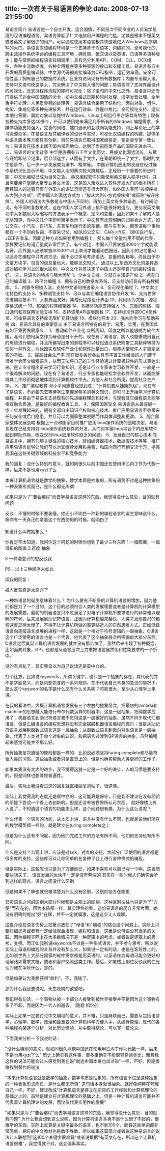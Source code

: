 title: 一次有关于易语言的争论
date: 2008-07-13 21:55:00
---

易语言简介
   易语言是一个自主开发，适合国情，不同层次不同专业的人员易学易用的汉语编程语言。易语言降低了广大电脑用户编程的门槛，尤其是根本不懂英文或者英文了解很少的用户，可以通过使用本语言极其快速地进入Windows程序编写的大门。易语言汉语编程环境是一个支持基于汉语字、词编程的、全可视化的、跨主流操作系统平台的编程工具环境；拥有简、繁汉语以及英语、日语等多语种版本；能与常用的编程语言互相调用；具有充分利用API，COM、DLL、OCX组件，各种主流数据库，各种实用程序等多种资源的接口和支撑工具。易语言有自主开发的高质量编译器，中文源代码被直接编译为CPU指令，运行效率高，安全可信性高；拥有自己的数据库系统，且支持访问现有所有数据库；内置专用输入法，支持中文语句快速录入，完全解决了中文输入慢的问题；易语言除了支持界面设计的可视化，还支持程序流程的即时可视化；除了语句的中文化之外，易语言中还专门提供了适合中国国情的命令，如中文格式日期和时间处理、汉字发音处理、全半角字符处理、人民币金额的处理等；易语言综合采用了结构化、面向对象、组件、构架、集成化等多种先进技术，并在运行效率、性能价格比、全可视化支持、适应本地化需要、面向对象以及提供Windows，Linux上的运行平台等具有特色；现有各种支持库多达40多个，户可以使用她来满足几乎所有的Windows  编程需求，多媒体功能支持强大，完善的网络、端口通讯和互联网功能支持，网上与论坛上的学习资源众多。在易语言及其编译器的设计与实现、可视化汉语编程的构建、提供多种语言版本等方面具有创新。目前易语言已取得国家级鉴定，鉴定会专家一致认为：易语言在技术上居于国内领先地位，达到了当前同类产品的国际先进水平。
二．易语言的文化背景
   中华民族拥有五千年文化历史，民族文化源远流长，从黄帝开始即结节记事，后仓颉造字，从而有了文字，在秦朝即统一了文字，那时的文字是篆书，后一步一步发展成为隶书、楷体等。
   中国计算机应用的发展在经过操作系统汉化显示环境，中文输入法的两次较大跨越后，正经历一个重要的历史时期：中文化编程已成为当务之急。
   英文编程软件只能使用英文输入程序代码，并且需要用户掌握大量专业英文术语，这是国人难以进入软件开发大门的根本所在！
   而且国人的述事习惯与外国人的语法习惯还有很大区别，如外国人表示"按顺序排从大到小方式"，而中国人的表达方式为："按从大到小方式顺序排"或简称"按升序排"。外国人的语法大多数是与中国人不同的，再加上英文有多种语态，有时间动词，有不同的复数形式，这在中国人学习外语上都不能很好的适应。更何况英文编程中大多数用大写缩写的方法表示一个概念、定义和变量，因此如果不了解的人是无从知道，而中文几个字即可简单表示了。中文具有比较明确的归类表达方式，如公交车、小汽车、自行车、吉普车均是行走的车辆，都与车有关，而英语每个事物都有一个不同的名词，不容易记忆，如BUS公交车，CAR小汽车，BIKE自行车，JEEP吉普车。因此这种方式如果套用到编程上，那么每个变量均用不同的代表，那样要记忆的词汇量就非常巨大了，有个对比，中国人只要掌握3000个字就能读名著，而外国人必须掌握30000个以上单词才能看明白报纸。因此小的记忆量可以适合在编程中只考虑方法，而不必过多地考虑语法、变量的名称等。而且由于中文是方块字，包含的信息量也大，能够见文知义。
   通过以上,东西方文化的差异造成对编程学习上的很大区别，中文文化背景决定了中国人还是学自己的编程语言好。
三．易语言的特点与强大优势
     1、全中文支持，全部自主知识产权
    2、拥有自己的编译器
     3、跨平台编程
    4、拥有自己的数据库系统，且支持访问现有所有数据库。
     5、内置专用输入法，支持中文语句快速录入
    6、全可视化编程
     7、中文本土化特色的支持
    8、多种语言支持
     9、可以与其它编程语言协作开发
    10、支持世界先进编程技术
     11、人机界面友好，集成化程序设计界面
    12、代码即为文档、源程序格式统一
     13、超强的程序编辑器
    14、多媒体功能支持强大
     15、完善的网络、端口通讯和互联网功能支持
    16、支持调用API底层函数
     17、支持标准外部OCX组件
    18、可由易语言支持库无限扩充其功能
     19、模块化开发
    20、强大的学习与帮助系统
四．易语言具有的重要意义
   由于易语言所特有的易学、易用、实用，在我国具有如下重要发展意义：
    1、推动软件产业化
   众所周知，印度之所以能够成为软件大国，与他们使用英文作为母语是分不开的。现在有了易语言，国人也能够使用自己的母语进行编程，并且所编写出来的源程序可以轻松通过系统附带工具翻译转换为任何一种外文，为我国实现软件产业化和软件批量出口，培养大量软件人才奠定坚实的基础。
     2、提高社会生产率
   现在很多各行各业具有丰富工作经验的人们苦于很难学会英文编程语言，从而无法将自己的工作经验通过计算机软件的形式表达出来。是让专业程序员来学习行业知识，还是让行业专家来学习软件开发，一直是一个很难解决的问题。现在有了易语言，行业专家也能轻松学会软件开发，从而能够将其工作经验彻底地体现到计算机软件中去，为他人和社会所用，提高社会生产率。
     3、推广编程教育
   邓小平同志曾经提到过："计算机要从娃娃抓起"。现在有了易语言，不必要先去等待学生掌握足够多的英文知识，即可马上开始学习计算机编程。并且由于易语言支持现有的先进编程理念和技术，与现有其它编程语言能够相互融合贯通，是最好的编程教育工具。
     4、保障国家安全
   易语言是从最底层一步一步发展起来的，拥有全部自主知识产权和核心技术。推广应用易语言不会带来任何安全或后门隐患，并且可以为国家整体战略而作具体调整和更改。
     5、配合国家整体发展战略
   根据上一点和国家目前推广应用linux操作系统的战略决定，易语言现在已经支持对linux操作系统软件的开发，从而对丰富linux平台下的应用软件起到帮助作用，改变现行linux应用软件缺乏的问题。
     6、发展自己的核心技术
   在易语言中，拥有几项关键性的核心技术，譬如编译器技术、数据库技术等等，推广应用易语言能够让我们可以对其继续发展和完善，和国内同行互相交流学习，提高我国在这些关键领域的科技水平和竞争能力

我的回复：没什么特别的意义，就如同很久以前中国还在使用甲乙丙丁作为代数一样，后来不是也用xyzt了么

本来计算机语言就是数学的抽象，数学本质是抽象的，所有语言不过是这种抽象的一种表象形式而已，是什么都无所谓

如果只是为了"要会编程"而去学易语言这样的东西，我觉得没什么意思，目的就有问题

反驳：不懂的时候不要装懂，你还小不明白一种新的编程语言的诞生意味这什么，等你有一天真正的拿着这个东西使用的时候，就明白了

知道什么叫做抽象么？

你肯定不太知道，我问你这个问题的时候你想到了最少三样东西
1.一幅图画，一幅很扭的图画
2.百度   抽象

3.一种潜意识的想反驳我

PS：以上三种顺序未如此

续我的回复：

被人反驳真是太高兴了

一种新语言的诞生意味着什么？
为什么要有不断多的计算机语言的增加，因为他们都是为了一个目的，这个目的必须符合人类的发展需要或者是计算机的计算模型的发展需要。最初的机器语言只不过满足了对电子计算机所要求进行的非常难以理解的符号，后来发展到助记符语言，正因为计算机越来越快，人类才发现自己的编程速度显得太慢了，不得不让计算机所做的事更贴近人的自然思维方式。正如低级语言向高级语言发展的进程一样，这就是一个相对于符号逻辑的一层抽象，C语言这个广泛使用的语言也是一个代表，他代表了这个抽象层次所需要的大部分东西。C语言之后其实计算机语言发展的就并没有那么快了，虽然后来出现了各种概念，比如面向对象，GP，也都是从语言层次上力求把语言自然化和性能要求的一个折中。

说的有点乱了，其实我自以为自己说话还是蛮中立的。

打个比方，比如说keywords，所谓关键字，也只是一个抽象的存在，其代表的并不是字面意义，而是内部包含的一系列规则。在不代表自己本身的意思的情况下，那么这个keyword的名字是什么又有什么关系呢？可能很大，至少从心理学上来讲。

在我的看法中，大概计算机语言发展有三个左右的抽象层次，把最初的lambda和machine的思想融入能进行布尔代数运算的机器中，这是一层抽象，把纯数学应用了；机器语言到助记符语言我不觉得这是一层很好的抽象，虽然不同于现代汇编语言，但是汇编语言的编程思想并没有完全摆脱机器语言编程的魔爪；但是从助记符语言发展到函数式语言这是一层抽象；从函数式语言到面向对象语言是一层抽象，代表了人类对于单个对象的认识，和把语言过渡到GP语言的抽象，虽然编程起来感觉可能并不那么好。

所有抽象层次遵循的原则都是一样的，比如说必须坚持turing  complete和尽量符合人类的习惯。这些抽象或者只是直觉上的，但是也确实帮助人类更好的工作了。

如果本质没有太大的进步，我不觉得这就一定是一个好的进步，人的习惯是要支持的，但是同样也要兼顾普遍性。

最后，实际上我没看过您的回复就直接回复的帖子，很遗憾。

实际上我觉得我的态度还是很中立的，这可能算是保守，只是我不建议在没有经验的前提下尝试一个看上去创新的，但是还没有被世界所认可东西。
就好像楼上有人说了，不知道这个语言的功能怎么样，这个问题很有趣，为什么这么说呢？

什么代表一个语言的功能，从本质上讲，语言并没有什么不同，也就是说他们所在的数学模型都一样的，就是建立在turing  complete之上

但是为什么还有不同呢，因为他们完成工作的方法有所不同，他们的支持也有所不同。

什么是支持？宏观上讲，应该是对sdk，对库的支持，大部分广泛使用的语言都是很多库的支持，这些库可以让你简单的在各种平台上进行各种样式的编程。

但是实际上，这些库也只是为了方便而已，如果不喜欢可以自己写一个啊，这当然要些功夫了。
语言发展的太快不一定是没有弊端的
其实在一些时候人们确实会听到这样的观点，语言之间没什么区别

但是如果不了解也就很难清楚为什么没有区别，区别的地方在哪里

其实语言之间的区别大部分时候都是主观上的区别，这种区别往往也只是为了"方便"而存在的，因为本质都一样。其实理性的看，这份易语言的简介非常片面，她没有明确的提出"好"在哪，并不一定就偏激，这是这会让人误解。

这篇介绍在语言优势上把重点放在了"母语"和"编程"的结合这个问题上，实际上只要仔细思考或者有一定经验就会发现，编程和语言，这里是说母语没有很多的关联，因为编程实际上在大多数情况下是一种逻辑上的考虑，或者说是逻辑上的思考，变换。而正如我所说keywords不过是一种形式语言，并不参与思考。所以说实际上母语和编程的关系并没有那么大，如果说一定有的话，也是在客观性上的，比如说世界上大部分国家的软件需求都是用英语的，以英语作为母语可能会更好的理解诸如需求文档，或者和客户交流这类工作。最后，如果楼上那位反驳我的仁兄认为我在争吵什么，是的。

但是如果认为我想获得"胜利"，不，我输了。

那为什么我还要说呢，天生吃肉的欲望吧。

我记得有句话，一个事物从被一小部分人接受到被世界接受并不是因为这个事物有多了不起，而是因为一代人的逝去。（跑题  扣5分）

实际上如果一定要讨论中文编程的意义，并不难，只是麻烦而已，需要从包括语言学，心理学，数学，政治和最重要的计算机科学方便入手，从编译原理，现代的各种编程构架逐个分析，对比历史经验，从中取得结论，可以写一篇论文。

下面我来分析一下我说的话：

"没什么特别的意义，就如同很久以前中国还在使用甲乙丙丁作为代数一样，后来不是也用xyzt了么"
历史上确实有这件事，很多事确实不能很容易的类比，而且我这样的说法可能会让人感觉到我在说"就连中国本身也出过错"一样，不好，但是很难找到替代的说法

"本来计算机语言就是数学的抽象，数学本质是抽象的，所有语言不过是这种抽象的一种表象形式而已，是什么都无所谓"
这句话本身就很抽象。就好像纯粹在夸耀自己一样，不好，建议改成"计算机语言是建立在实际的工作经验和计算机理论的基础之上的，虽然是建立在计算机理论的基础之上，但是一种计算机语言可能并不代表着计算机理论的发展，而仅仅代表实用性的发展"

"如果只是为了"要会编程"而去学易语言这样的东西，我觉得没什么意思，目的就有问题"
为什么我会想到这么说呢，因为计算机语言本身不是什么很了不起的，很难学的东西，实际上就算是关键字最多的语言，也不到100个，而且这些单词都非常简单，相应的中文教材也是数不胜数，所以如果这篇简介或者说这种易语言的说法让人联想到"这100个关键字很难背"或者说根据"有英文存在，所以这个计算机语言很难"，我觉得就不对。这会偏离事实。